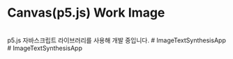 # Canvas(p5.js) Work Image
<br />
p5.js 자바스크립트 라이브러리를 사용해 개발 중입니다.
# ImageTextSynthesisApp
# ImageTextSynthesisApp
